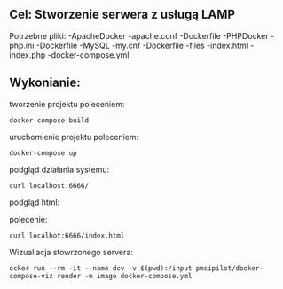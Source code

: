 ## Cel: Stworzenie serwera z usługą LAMP

Potrzebne pliki:
-ApacheDocker
    -apache.conf
    -Dockerfile
-PHPDocker
    -php.ini
    -Dockerfile
-MySQL
    -my.cnf
    -Dockerfile
-files
    -index.html
    -index.php
-docker-compose.yml

## Wykonianie:

tworzenie projektu poleceniem:
```
docker-compose build
```
uruchomienie projektu poleceniem: 
```
docker-compose up
```
podgląd działania systemu:
```
curl localhost:6666/ 
```
podgląd html:

polecenie:
```
curl localhot:6666/index.html
 ```
Wizualiacja stowrzonego servera:
 ```
ocker run --rm -it --name dcv -v $(pwd):/input pmsipilot/docker-compose-viz render -m image docker-compose.yml
 ```
